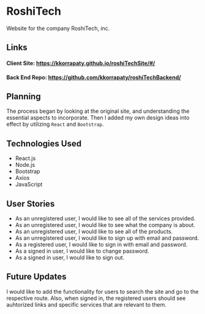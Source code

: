 # RoshiTech

Website for the company RoshiTech, inc.

## Links

#### Client Site: <https://kkorrapaty.github.io/roshiTechSite/#/>

#### Back End Repo: <https://github.com/kkorrapaty/roshiTechBackend/>

## Planning

The process began by looking at the original site, and understanding the essential aspects to incorporate. Then I added my own design ideas into effect by utilizing `React` and `Bootstrap`.

## Technologies Used

-   React.js
-   Node.js
-   Bootstrap
-   Axios
-   JavaScript

## User Stories

-   As an unregistered user, I would like to see all of the services provided.
-   As an unregistered user, I would like to see what the company is about.
-   As an unregistered user, I would like to see all of the products.
-   As an unregistered user, I would like to sign up with email and password.
-   As a registered user, I would like to sign in with email and password.
-   As a signed in user, I would like to change password.
-   As a signed in user, I would like to sign out.

## Future Updates

I would like to add the functionality for users to search the site and go to the respective route. Also, when signed in, the registered users should see auhtorized links and specific services that are relevant to them.

